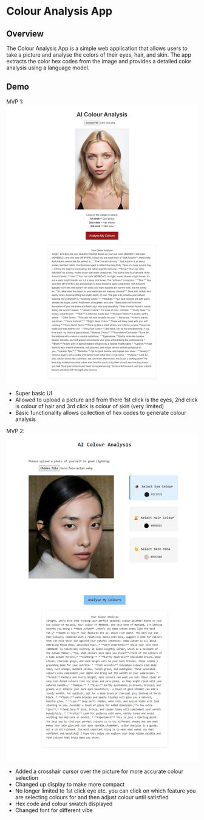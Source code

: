 # Colour Analysis App

## Overview

The Colour Analysis App is a simple web application that allows users to take a picture and analyse the colors of their eyes, hair, and skin. The app extracts the color hex codes from the image and provides a detailed color analysis using a language model.

## Demo

MVP 1:
![MVP 1 Screenshot](assets/MVP1.png "Screenshot of MVP 1")

- Super basic UI
- Allowed to upload a picture and from there 1st click is the eyes, 2nd click is colour of hair and 3rd click is colour of skin (very limited)
- Basic functionality allows collection of hex codes to generate colour analysis

MVP 2:
![MVP 2 Screenshot](assets/MVP2.png "Screenshot of MVP 2")

- Added a crosshair cursor over the picture for more accurate colour selection
- Changed up display to make more compact
- No longer limited to 1st click eye etc. you can click on which feature you are selecting colours for and then adjust colour until satisfied
- Hex code and colour swatch displayed
- Changed font for different vibe
